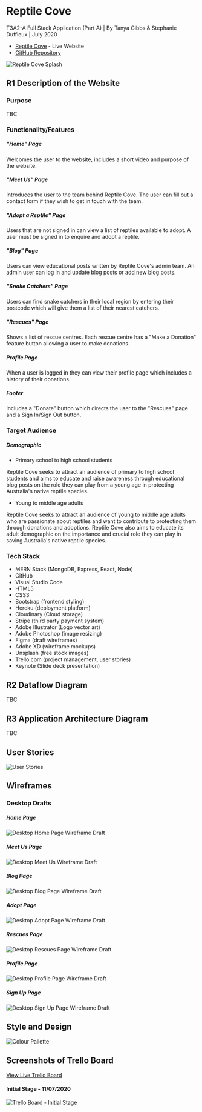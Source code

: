# Reptile Cove
T3A2-A Full Stack Application (Part A) | By Tanya Gibbs & Stephanie Duffieux | July 2020

* [Reptile Cove]() - Live Website
* [GitHub Repository](https://github.com/HeyitsmeTazG/ReptileCove)

![Reptile Cove Splash](./public/RC-Splash.png)

## R1 Description of the Website

### Purpose

TBC

### Functionality/Features

##### "Home" Page
Welcomes the user to the website, includes a short video and purpose of the website. 

##### "Meet Us" Page
Introduces the user to the team behind Reptile Cove. The user can fill out a contact form if they wish to get in touch with the team.  

##### "Adopt a Reptile" Page
Users that are not signed in can view a list of reptiles available to adopt. A user must be signed in to enquire and adopt a reptile.  

##### "Blog" Page
Users can view educational posts written by Reptile Cove's admin team. An admin user can log in and update blog posts or add new blog posts.

##### "Snake Catchers" Page

Users can find snake catchers in their local region by entering their postcode which will give them a list of their nearest catchers. 

##### "Rescues" Page

Shows a list of rescue centres. Each rescue centre has a "Make a Donation" feature button allowing a user to make donations. 

##### Profile Page

When a user is logged in they can view their profile page which includes a history of their donations.

##### Footer

Includes a "Donate" button which directs the user to the "Rescues" page and a Sign In/Sign Out button.

### Target Audience

##### Demographic

* Primary school to high school students

Reptile Cove seeks to attract an audience of primary to high school students and aims to educate and raise awareness through educational blog posts on the role they can play from a young age in protecting Australia's native reptile species.

* Young to middle age adults 

Reptile Cove seeks to attract an audience of young to middle age adults who are passionate about reptiles  and want to contribute to protecting them through donations and adoptions. Reptile Cove also aims to educate its adult demographic on the importance and crucial role they can play in saving Australia's native reptile species.  

### Tech Stack

* MERN Stack (MongoDB, Express, React, Node)
* GitHub
* Visual Studio Code
* HTML5
* CSS3
* Bootstrap (frontend styling)
* Heroku (deployment platform)
* Cloudinary (Cloud storage)
* Stripe (third party payment system)
* Adobe Illustrator (Logo vector art)
* Adobe Photoshop (image resizing)
* Figma (draft wireframes)
* Adobe XD (wireframe mockups)
* Unsplash (free stock images)
* Trello.com (project management, user stories)
* Keynote (Slide deck presentation)

## R2 Dataflow Diagram

TBC

## R3 Application Architecture Diagram

TBC

## User Stories 

![User Stories](./public/RC-Trello-11072020.png)

## Wireframes

### Desktop Drafts

##### Home Page
![Desktop Home Page Wireframe Draft](./public/desktop-wireframe-draft.png)
##### Meet Us Page
![Desktop Meet Us Wireframe Draft](./public/desktop-wireframe-draft-team.png)
##### Blog Page
![Desktop Blog Page Wireframe Draft](./public/desktop-wireframe-draft-blog.png)
##### Adopt Page
![Desktop Adopt Page Wireframe Draft](./public/desktop-wireframe-draft-adopt.png)
##### Rescues Page
![Desktop Rescues Page Wireframe Draft](./public/desktop-wireframe-draft-rescues.png)
##### Profile Page 
![Desktop Profile Page Wireframe Draft](./public/Desktop-wireframes-draft-profile.png)
##### Sign Up Page
![Desktop Sign Up Page Wireframe Draft](./public/desktop-wireframe-draft-signup.png)


## Style and Design
![Colour Pallette](./public/ReptileCove-colour-palette.jpg)

## Screenshots of Trello Board

[View Live Trello Board](https://trello.com/b/cBMk0jEf/reptile-cove)

#### Initial Stage - 11/07/2020
![Trello Board - Initial Stage](./public/RC-Trello-11072020.png)
